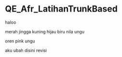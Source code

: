 # QE_Afr_LatihanTrunkBased

haloo

merah
jingga
kuning
hijau
biru
nila
ungu

oren
pink
ungu

aku 
ubah
disini
revisi

